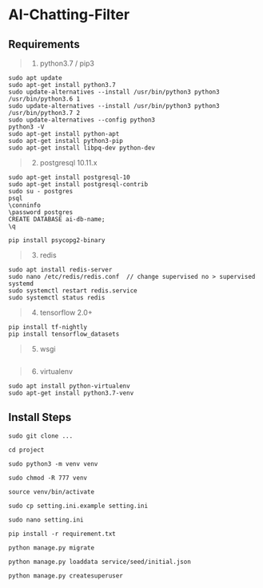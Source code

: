 # AI-Chatting-Filter

## Requirements

> 1. python3.7 / pip3
```shell
sudo apt update
sudo apt-get install python3.7
sudo update-alternatives --install /usr/bin/python3 python3 /usr/bin/python3.6 1
sudo update-alternatives --install /usr/bin/python3 python3 /usr/bin/python3.7 2
sudo update-alternatives --config python3
python3 -V
sudo apt-get install python-apt
sudo apt-get install python3-pip
sudo apt-get install libpq-dev python-dev
```

> 2. postgresql 10.11.x
```shell
sudo apt-get install postgresql-10
sudo apt-get install postgresql-contrib
sudo su - postgres
psql
\conninfo
\password postgres
CREATE DATABASE ai-db-name;
\q

pip install psycopg2-binary
```

> 3. redis
```shell
sudo apt install redis-server
sudo nano /etc/redis/redis.conf  // change supervised no > supervised systemd
sudo systemctl restart redis.service
sudo systemctl status redis
```

> 4. tensorflow 2.0+
```shell
pip install tf-nightly
pip install tensorflow_datasets

```

> 5. wsgi
```shell

```

> 6. virtualenv
```shell
sudo apt install python-virtualenv
sudo apt-get install python3.7-venv
```

## Install Steps

```shell
sudo git clone ...

cd project

sudo python3 -m venv venv

sudo chmod -R 777 venv

source venv/bin/activate

sudo cp setting.ini.example setting.ini

sudo nano setting.ini

pip install -r requirement.txt

python manage.py migrate

python manage.py loaddata service/seed/initial.json

python manage.py createsuperuser
```